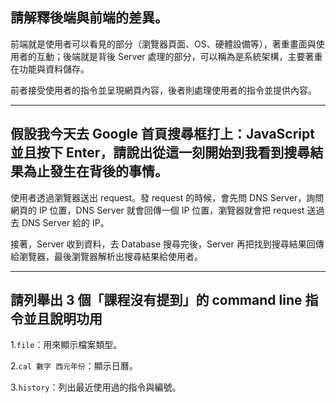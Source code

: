 ## 請解釋後端與前端的差異。

前端就是使用者可以看見的部分（瀏覽器頁面、OS、硬體設備等），著重畫面與使用者的互動；後端就是背後 Server 處理的部分，可以稱為是系統架構，主要著重在功能與資料儲存。

前者接受使用者的指令並呈現網頁內容，後者則處理使用者的指令並提供內容。

***

## 假設我今天去 Google 首頁搜尋框打上：JavaScript 並且按下 Enter，請說出從這一刻開始到我看到搜尋結果為止發生在背後的事情。

使用者透過瀏覽器送出 request。發 request 的時候，會先問 DNS Server，詢問網頁的 IP 位置，DNS Server 就會回傳一個 IP 位置，瀏覽器就會把 request 送過去 DNS Server 給的 IP。

接著，Server 收到資料，去 Database 搜尋完後，Server 再把找到搜尋結果回傳給瀏覽器，最後瀏覽器解析出搜尋結果給使用者。

***

## 請列舉出 3 個「課程沒有提到」的 command line 指令並且說明功用

1.`file`：用來顯示檔案類型。

2.`cal 數字 西元年份`：顯示日曆。

3.`history`：列出最近使用過的指令與編號。